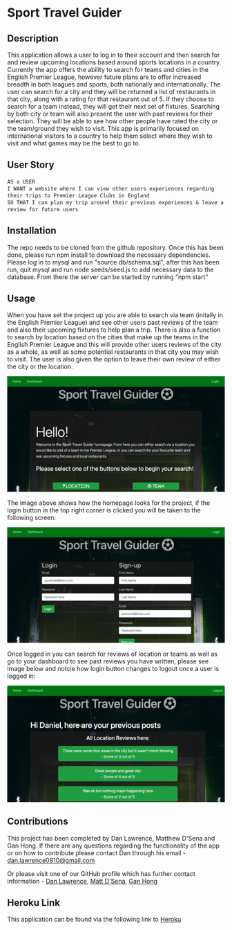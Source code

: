 # Sport Travel Guider

## Description

This application allows a user to log in to their account and then search for and review upcoming locations based around sports locations in a country. Currently the app offers the ability to search for teams and cities in the English Premier League, however future plans are to offer increased breadth in both leagues and sports, both nationally and internationally. The user can search for a city and they will be returned a list of restaurants in that city, along with a rating for that restaurant out of 5. If they choose to search for a team instead, they will get their next set of fixtures. Searching by both city or team will also present the user with past reviews for their selection. They will be able to see how other people have rated the city or the team/ground they wish to visit. This app is primarily focused on international visitors to a country to help them select where they wish to visit and what games may be the best to go to.

## User Story

```
AS a USER
I WANT a website where I can view other users experiences regarding their trips to Premier League Clubs in England
SO THAT I can plan my trip around their previous experiences & leave a review for future users
```

## Installation

The repo needs to be cloned from the github repository. Once this has been done, please run npm install to download the necessary dependencies. Please log in to mysql and run "source db/schema.sql", after this has been run, quit mysql and run node seeds/seed.js to add necessary data to the database. From there the server can be started by running "npm start"

## Usage

When you have set the project up you are able to search via team (initally in the English Premier League) and see other users past reviews of the team and also their upcoming fixtures to help plan a trip. There is also a function to search by location based on the cities that make up the teams in the English Premier League and this will provide other users reviews of the city as a whole, as well as some potential restaurants in that city you may wish to visit. The user is also given the option to leave their own review of either the city or the location.

![Homepage of project](./public/images/readme1.png)

The image above shows how the homepage looks for the project, if the login button in the top right corner is clicked you will be taken to the following screen:

![Login page](./public/images/readme2.png)

Once logged in you can search for reviews of location or teams as well as go to your dashboard to see past reviews you have written, please see image below and notcie how login button changes to logout once a user is logged in:

![Dashboard page](./public/images/readme3.png)

## Contributions

This project has been completed by Dan Lawrence, Matthew D'Sena and Gan Hong. If there are any questions regarding the functionality of the app or on how to contribute please contact Dan through his email - dan.lawrence0810@gmail.com

Or please visit one of our GitHub profile which has further contact information - [Dan Lawrence](https://github.com/DanLawrence91), [Matt D'Sena](https://github.com/Mattdsena), [Gan Hong](https://github.com/Hongnodie)

## Heroku Link

This application can be found via the following link to [Heroku](https://protected-retreat-83410.herokuapp.com/)
